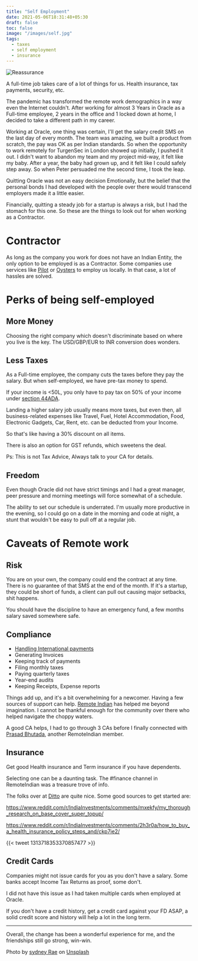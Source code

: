 ```yaml
---
title: "Self Employment"
date: 2021-05-06T18:31:48+05:30
draft: false
toc: false
image: "/images/self.jpg"
tags:
  - taxes
  - self employment
  - insurance
---
```


![Reassurance](/images/self.jpg "Photo by sydney Rae on Unsplash")

A full-time job takes care of a lot of things for us. Health insurance, tax payments, security, etc.

The pandemic has transformed the remote work demographics in a way even the Internet couldn't. After working for almost 3 Years in Oracle as a Full-time employee, 2 years in the office and 1 locked down at home, I decided to take a different path in my career.

Working at Oracle, one thing was certain, I'll get the salary credit SMS on the last day of every month. The team was amazing, we built a product from scratch, the pay was OK as per Indian standards. So when the opportunity to work remotely for TurgenSec in London showed up initially, I pushed it out. I didn't want to abandon my team and my project mid-way, it felt like my baby. After a year, the baby had grown up, and it felt like I could safely step away. So when Peter persuaded me the second time, I took the leap.

Quitting Oracle was not an easy decision Emotionally, but the belief that the personal bonds I had developed with the people over there would transcend employers made it a little easier.

Financially, quitting a steady job for a startup is always a risk, but I had the stomach for this one. So these are the things to look out for when working as a Contractor.

# Contractor

As long as the company you work for does not have an Indian Entity, the only option to be employed is as a Contractor.
Some companies use services like [Pilot](https://pilot.com/) or [Oysters](https://www.oysterhr.com/) to employ us locally. In that case, a lot of hassles are solved.

# Perks of being self-employed

## More Money

Choosing the right company which doesn't discriminate based on where you live is the key. The USD/GBP/EUR to INR conversion does wonders.

## Less Taxes

As a Full-time employee, the company cuts the taxes before they pay the salary.
But when self-employed, we have pre-tax money to spend.

If your income is <50L, you only have to pay tax on 50% of your income under [section 44ADA](https://www.thegalacticadvisors.com/post/comprehensive-guide-on-tax-for-freelancers).

Landing a higher salary job usually means more taxes, but even then, all business-related expenses like Travel, Fuel, Hotel Accommodation, Food, Electronic Gadgets, Car, Rent, etc. can be deducted from your Income.

So that's like having a 30% discount on all items.

There is also an option for GST refunds, which sweetens the deal.

Ps: This is not Tax Advice, Always talk to your CA for details.

## Freedom

Even though Oracle did not have strict timings and I had a great manager, peer pressure and morning meetings will force somewhat of a schedule.

The ability to set our schedule is underrated. I'm usually more productive in the evening, so I could go on a date in the morning and code at night, a stunt that wouldn't be easy to pull off at a regular job.

# Caveats of Remote work

## Risk

You are on your own, the company could end the contract at any time.
There is no guarantee of that SMS at the end of the month. If it's a startup, they could be short of funds, a client can pull out causing major setbacks, shit happens.

You should have the discipline to have an emergency fund, a few months salary saved somewhere safe.

## Compliance

- [Handling International payments](../payment)
- Generating Invoices
- Keeping track of payments
- Filing monthly taxes
- Paying quarterly taxes
- Year-end audits
- Keeping Receipts, Expense reports

Things add up, and it's a bit overwhelming for a newcomer. Having a few sources of support can help. [Remote Indian](https://remoteindian.com) has helped me beyond imagination. I cannot be thankful enough for the community over there who helped navigate the choppy waters.

A good CA helps, I had to go through 3 CAs before I finally connected with [Prasad Bhutada](mailto:prasad.bhutada@bnbca.in), another RemoteIndian member.

## Insurance

Get good Health insurance and Term insurance if you have dependents.

Selecting one can be a daunting task. The #finance channel in RemoteIndian was a treasure trove of info.

The folks over at [Ditto](https://joinditto.in/) are quite nice.
Some good sources to get started are:

https://www.reddit.com/r/IndiaInvestments/comments/mxekfy/my_thorough_research_on_base_cover_super_topup/

https://www.reddit.com/r/IndiaInvestments/comments/2h3r0a/how_to_buy_a_health_insurance_policy_steps_and/ckp7ie2/

{{< tweet 1313718353370857477 >}}

## Credit Cards

Companies might not issue cards for you as you don't have a salary.
Some banks accept Income Tax Returns as proof, some don't.

I did not have this issue as I had taken multiple cards when employed at Oracle.

If you don't have a credit history, get a credit card against your FD ASAP, a solid credit score and history will help a lot in the long term.

---

Overall, the change has been a wonderful experience for me, and the friendships still go strong, win-win.

Photo by [sydney Rae](https://unsplash.com/@srz?utm_source=unsplash&utm_medium=referral&utm_content=creditCopyText) on [Unsplash](https://unsplash.com/s/photos/self?utm_source=unsplash&utm_medium=referral&utm_content=creditCopyText)
